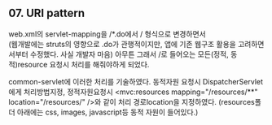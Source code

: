 ## 07. URI pattern

web.xml의 servlet-mapping을 /*.do에서 / 형식으로 변경하면서<br/>
(웹개발에는 struts의 영향으로 .do가 관행적이지만, 앱에 기존 웹구조 활용을 고려하면서부터 수정했다. 사실 개발자 마음)
아무튼 그래서 /로 들어오는 모든(정적, 동적)resource 요청시 처리를 해줘야하게 되었다.

common-servlet에 이러한 처리를 기술하였다.
동적자원 요청시 DispatcherServlet에게 처리방법지정,
정적자원요청시 <mvc:resources mapping="/resources/**" location="/resources/" />와 같이 처리 경로location을 지정하였다.
(resources폴더 아래에는 css, images, javascript등 동적 자원이 들어있다.)
